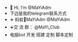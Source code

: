 - 👋 Hi, I’m @MaYiAdm
- 下边是我的telegram联系方式
- ✈️ 蚂蚁🐜MaYiAdm @MaYiAdm
- ✈️交  流  群： @MaYi_Club
- 电报bot 开发 搭建 定制 脚本定制 


<!---
MaYiAdm/MaYiAdm is a ✨ special ✨ repository because its `README.md` (this file) appears on your GitHub profile.
You can click the Preview link to take a look at your changes.
--->
